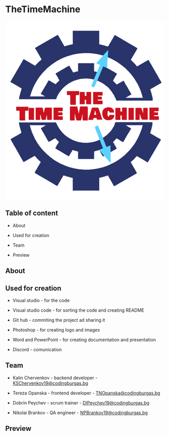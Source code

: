 # TheTimeMachine

<img src="assets/logo_background_removed.png">

## Table of content

* About

* Used for creation

* Team

* Preview


## About


## Used for creation

* Visual studio - for the code

* Visual studio code - for sorting the code and creating README

* Git hub - commiting the project ad sharing it

* Photoshop - for creating logo and images 

* Word and PowerPoint - for creating documentation and presentation

* Discord - comunication

## Team

* Kalin Chervenkov - backend developer - <KSChervenkov19@codingburgas.bg>

* Tereza Opanska - frontend developer - <TNOpanska@codingburgas.bg>

* Dobrin Peychev - scrum trainer - <DIPeychev19@codingburgas.bg>

* Nikolai Brankov - QA engineer - <NPBrankov19@codingburgas.bg>


## Preview


<img src="">